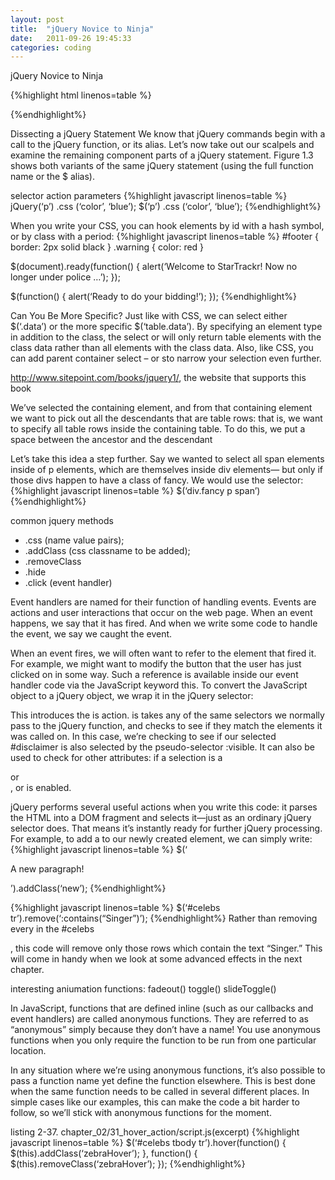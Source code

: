 ```yaml
---
layout: post
title:  "jQuery Novice to Ninja"
date:   2011-09-26 19:45:33
categories: coding
---
```


jQuery Novice to Ninja

{%highlight html linenos=table %}
<head>
<title>Hello jQuery world!</title>
<script type=”text/javascript” src=”http://ajax.googleapis.com/
?ajax/libs/jquery/1.4.0/jquery.min.js”></script>
<script type=’text/javascript’ src=’script.js’></script>
{%endhighlight%}

Dissecting a jQuery Statement
We know that jQuery commands begin with a call to the jQuery function, or its alias.  Let’s now take out our scalpels and examine the remaining component parts of a jQuery statement.  Figure 1.3 shows both variants of the same jQuery statement (using the full function name or the $ alias).

selector  action   parameters
{%highlight javascript linenos=table %}
jQuery(‘p’)   .css   (‘color’, ‘blue’);
$(‘p’)  .css  (‘color’, ‘blue’);
{%endhighlight%}

When you write your CSS, you can hook elements by id with a hash symbol, or by class with a period:
{%highlight javascript linenos=table %}
#footer { border: 2px solid black }
.warning { color: red }

$(document).ready(function() {
alert(‘Welcome to StarTrackr! Now no longer under police …’);
});

$(function() { alert(‘Ready to do your bidding!’); });
{%endhighlight%}

Can You Be More Specific?
Just like with CSS, we can select either $(‘.data’) or the more specific $(‘table.data’).  By  specifying an element type in addition to the class, the select or will only return table elements with the class data  rather than all elements with the class data.  Also, like CSS, you can add parent container select – or sto narrow your selection even further.

http://www.sitepoint.com/books/jquery1/, the website that supports this book

We’ve selected the containing element, and from that containing element we want to pick out all the descendants that are table rows: that is, we want to specify all table rows inside the containing table. To do this, we put a space between the ancestor and the descendant

Let’s take this idea a step further. Say we wanted to select all span elements inside of p elements, which are themselves inside div elements— but only if those divs happen to have a class of fancy. We would use the selector:
{%highlight javascript linenos=table %}
$(‘div.fancy p span’)
{%endhighlight%}

common jquery methods

- .css (name value pairs);
- .addClass (css classname to be added);
- .removeClass
- .hide
- .click (event handler)

Event handlers are named for their function of handling events. Events are actions and user interactions that occur on the web page. When an event happens, we say that it has fired. And when we write some code to handle the event, we say we caught the event.

When an event fires, we will often want to refer to the element that fired it. For example, we might want to modify the button that the user has just clicked on in some way. Such a reference is available inside our event handler code via the JavaScript keyword this. To convert the JavaScript object to a jQuery object, we wrap it in the jQuery selector:

This introduces the is action. is takes any of the same selectors we normally pass to the jQuery function, and checks to see if they match the elements it was called on. In this case, we’re checking to see if our selected #disclaimer is also selected by the pseudo-selector :visible. It can also be used to check for other attributes: if a selection is a <form> or <div>, or is enabled.

jQuery performs several useful actions when you write this code: it parses the HTML into a DOM fragment and selects it—just as an ordinary jQuery selector does. That means it’s instantly ready for further jQuery processing. For example, to add a <class> to our newly created element, we can simply write:
{%highlight javascript linenos=table %}
$(‘<p>A new paragraph!</p>’).addClass(‘new’);
{%endhighlight%}

{%highlight javascript linenos=table %}
$(‘#celebs tr’).remove(‘:contains(“Singer”)’);
{%endhighlight%}
Rather than removing every <tr> in the #celebs <div>, this code will remove only those rows which contain the text “Singer.” This will come in handy when we look at some advanced effects in the next chapter.

interesting aniumation functions:  fadeout()  toggle()  slideToggle()

In JavaScript, functions that are defined inline (such as our callbacks and event handlers) are called anonymous functions. They are referred to as “anonymous” simply because they don’t have a name! You use anonymous functions when you only require the function to be run from one particular location.

In any situation where we’re using anonymous functions, it’s also possible to pass a function name yet define the function elsewhere. This is best done when the same function needs to be called in several different places. In simple cases like our examples, this can make the code a bit harder to follow, so we’ll stick with anonymous functions for the moment.

listing 2-37. chapter_02/31_hover_action/script.js(excerpt)
{%highlight javascript linenos=table %}
$(‘#celebs tbody tr’).hover(function() {
$(this).addClass(‘zebraHover’);
}, function() {
$(this).removeClass(‘zebraHover’);
});
{%endhighlight%}
